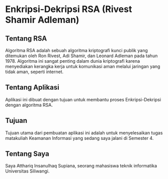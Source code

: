 # Enkripsi-Dekripsi RSA (Rivest Shamir Adleman)

## Tentang RSA
Algoritma RSA adalah sebuah algoritma kriptografi kunci publik yang ditemukan oleh Ron Rivest, Adi Shamir, dan Leonard Adleman pada tahun 1978. Algoritma ini sangat penting dalam dunia kriptografi karena menyediakan kerangka kerja untuk komunikasi aman melalui jaringan yang tidak aman, seperti internet.

## Tentang Aplikasi
Aplikasi ini dibuat dengan tujuan untuk membantu proses Enkripsi-Dekripsi dengan algoritma RSA.

## Tujuan
Tujuan utama dari pembuatan aplikasi ini adalah untuk menyelesaikan tugas matakuliah Keamanan Informasi yang sedang saya jalani di Semester 4.

## Tentang Saya
Saya Atthariq Insanulhaq Supiana, seorang mahasiswa teknik informatika Universitas Siliwangi.